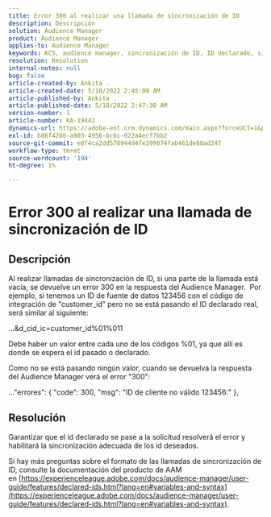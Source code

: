```yaml
---
title: Error 300 al realizar una llamada de sincronización de ID
description: Descripción
solution: Audience Manager
product: Audience Manager
applies-to: Audience Manager
keywords: KCS, audience manager, sincronización de ID, ID declarado, sincronización de ID de cliente, id de cliente, sincronización en línea
resolution: Resolution
internal-notes: null
bug: false
article-created-by: Ankita .
article-created-date: 5/10/2022 2:45:09 AM
article-published-by: Ankita .
article-published-date: 5/10/2022 2:47:30 AM
version-number: 1
article-number: KA-19442
dynamics-url: https://adobe-ent.crm.dynamics.com/main.aspx?forceUCI=1&pagetype=entityrecord&etn=knowledgearticle&id=35259630-0bd0-ec11-a7b5-0022480a8753
exl-id: b86f4286-a903-4956-bcbc-022a4ecf7bb2
source-git-commit: e8f4ca2dd578944d4fe399074fab461de88ad247
workflow-type: tm+mt
source-wordcount: '194'
ht-degree: 1%

---
```


# Error 300 al realizar una llamada de sincronización de ID

## Descripción


Al realizar llamadas de sincronización de ID, si una parte de la llamada está vacía, se devuelve un error 300 en la respuesta del Audience Manager.  Por ejemplo, si tenemos un ID de fuente de datos 123456 con el código de integración de &quot;customer_id&quot; pero no se está pasando el ID declarado real, será similar al siguiente:

...&amp;d_cid_ic=customer_id%01%011

Debe haber un valor entre cada uno de los códigos %01, ya que allí es donde se espera el id pasado o declarado.

Como no se está pasando ningún valor, cuando se devuelva la respuesta del Audience Manager verá el error &quot;300&quot;:

...&quot;errores&quot;: { &quot;code&quot;: 300, &quot;msg&quot;: &quot;ID de cliente no válido 123456:&quot; },


## Resolución


Garantizar que el id declarado se pase a la solicitud resolverá el error y habilitará la sincronización adecuada de los id deseados.

Si hay más preguntas sobre el formato de las llamadas de sincronización de ID, consulte la documentación del producto de AAM en [https://experienceleague.adobe.com/docs/audience-manager/user-guide/features/declared-ids.html?lang=en#variables-and-syntax](https://experienceleague.adobe.com/docs/audience-manager/user-guide/features/declared-ids.html?lang=en#variables-and-syntax).
